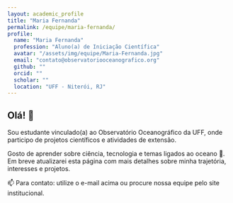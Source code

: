 ```yaml
---
layout: academic_profile
title: "Maria Fernanda"
permalink: /equipe/maria-fernanda/
profile:
  name: "Maria Fernanda"
  profession: "Aluno(a) de Iniciação Científica"
  avatar: "/assets/img/equipe/Maria-Fernanda.jpg"
  email: "contato@observatoriooceanografico.org"
  github: ""
  orcid: ""
  scholar: ""
  location: "UFF - Niterói, RJ"
---
```


## Olá! 👋

Sou estudante vinculado(a) ao Observatório Oceanográfico da UFF, onde participo de projetos científicos e atividades de extensão.

Gosto de aprender sobre ciência, tecnologia e temas ligados ao oceano 🌊. Em breve atualizarei esta página com mais detalhes sobre minha trajetória, interesses e projetos.

📫 Para contato: utilize o e-mail acima ou procure nossa equipe pelo site institucional.
